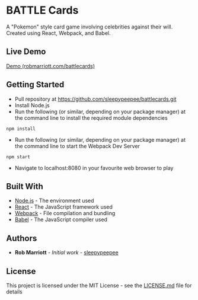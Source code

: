# BATTLE Cards

A "Pokemon" style card game involving celebrities against their will. Created using React, Webpack, and Babel.

## Live Demo

[Demo (robmarriott.com/battlecards)](http://www.robmarriott.com/battlecards)

## Getting Started

- Pull repository at https://github.com/sleepypeepee/battlecards.git
- Install Node.js
- Run the following (or similar, depending on your package manager) at the command line to install the required module dependencies
```
npm install
```
- Run the following (or similar, depending on your package manager) at the command line to start the Webpack Dev Server
```
npm start
```
- Navigate to localhost:8080 in your favourite web browser to play

## Built With

* [Node.js](https://nodejs.org) - The environment used
* [React](https://reactjs.org) - The JavaScript framework used
* [Webpack](https://webpack.js.org) - File compilation and bundling
* [Babel](https://babeljs.io) - The JavaScript compiler used

## Authors

* **Rob Marriott** - *Initial work* - [sleepypeepee](https://github.com/sleepypeepee)

## License

This project is licensed under the MIT License - see the [LICENSE.md](LICENSE.md) file for details